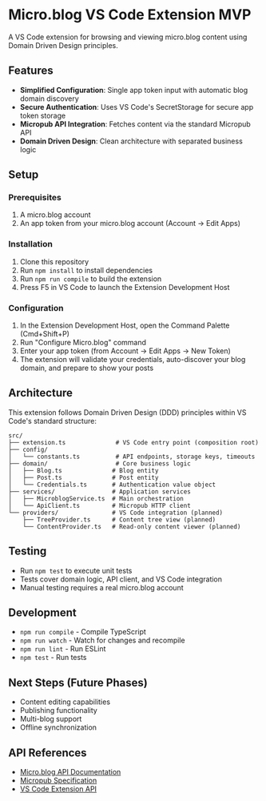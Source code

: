 # Micro.blog VS Code Extension MVP

A VS Code extension for browsing and viewing micro.blog content using Domain Driven Design principles.

## Features

- **Simplified Configuration**: Single app token input with automatic blog domain discovery
- **Secure Authentication**: Uses VS Code's SecretStorage for secure app token storage  
- **Micropub API Integration**: Fetches content via the standard Micropub API
- **Domain Driven Design**: Clean architecture with separated business logic

## Setup

### Prerequisites

1. A micro.blog account
2. An app token from your micro.blog account (Account → Edit Apps)

### Installation

1. Clone this repository
2. Run `npm install` to install dependencies
3. Run `npm run compile` to build the extension
4. Press F5 in VS Code to launch the Extension Development Host

### Configuration

1. In the Extension Development Host, open the Command Palette (Cmd+Shift+P)
2. Run "Configure Micro.blog" command
3. Enter your app token (from Account → Edit Apps → New Token)
4. The extension will validate your credentials, auto-discover your blog domain, and prepare to show your posts

## Architecture

This extension follows Domain Driven Design (DDD) principles within VS Code's standard structure:

```
src/
├── extension.ts              # VS Code entry point (composition root)
├── config/
│   └── constants.ts          # API endpoints, storage keys, timeouts
├── domain/                   # Core business logic
│   ├── Blog.ts              # Blog entity
│   ├── Post.ts              # Post entity  
│   └── Credentials.ts       # Authentication value object
├── services/                # Application services
│   ├── MicroblogService.ts  # Main orchestration
│   └── ApiClient.ts         # Micropub HTTP client
└── providers/               # VS Code integration (planned)
    ├── TreeProvider.ts      # Content tree view (planned)
    └── ContentProvider.ts   # Read-only content viewer (planned)
```

## Testing

- Run `npm test` to execute unit tests
- Tests cover domain logic, API client, and VS Code integration
- Manual testing requires a real micro.blog account

## Development

- `npm run compile` - Compile TypeScript
- `npm run watch` - Watch for changes and recompile
- `npm run lint` - Run ESLint
- `npm test` - Run tests

## Next Steps (Future Phases)

- Content editing capabilities
- Publishing functionality  
- Multi-blog support
- Offline synchronization

## API References

- [Micro.blog API Documentation](https://help.micro.blog/t/api-overview/93)
- [Micropub Specification](https://micropub.spec.indieweb.org/)
- [VS Code Extension API](https://code.visualstudio.com/api)